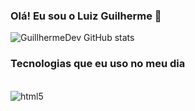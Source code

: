 ### Olá! Eu sou o Luiz Guilherme 👋

![GuillhermeDev GitHub stats](https://github-readme-stats.vercel.app/api?username=GuillhermeDev&show_icons=true&theme=radical)

### Tecnologias que eu uso no meu dia

<div style="display: inline_block"></br>
<img align="center" alt="html5" src="![HTML5](https://img.shields.io/badge/html5-%23E34F26.svg?style=for-the-badge&logo=html5&logoColor=white)"/>
</div>
